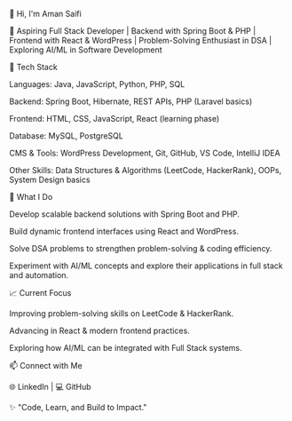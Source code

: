 👋 Hi, I'm Aman Saifi

🚀 Aspiring Full Stack Developer | Backend with Spring Boot & PHP | Frontend with React & WordPress | Problem-Solving Enthusiast in DSA | Exploring AI/ML in Software Development

🔧 Tech Stack

Languages: Java, JavaScript, Python, PHP, SQL

Backend: Spring Boot, Hibernate, REST APIs, PHP (Laravel basics)

Frontend: HTML, CSS, JavaScript, React (learning phase)

Database: MySQL, PostgreSQL

CMS & Tools: WordPress Development, Git, GitHub, VS Code, IntelliJ IDEA

Other Skills: Data Structures & Algorithms (LeetCode, HackerRank), OOPs, System Design basics

📌 What I Do

Develop scalable backend solutions with Spring Boot and PHP.

Build dynamic frontend interfaces using React and WordPress.

Solve DSA problems to strengthen problem-solving & coding efficiency.

Experiment with AI/ML concepts and explore their applications in full stack and automation.

📈 Current Focus

Improving problem-solving skills on LeetCode & HackerRank.

Advancing in React & modern frontend practices.

Exploring how AI/ML can be integrated with Full Stack systems.

📫 Connect with Me

🌐 LinkedIn
 | 💻 GitHub

✨ "Code, Learn, and Build to Impact."
